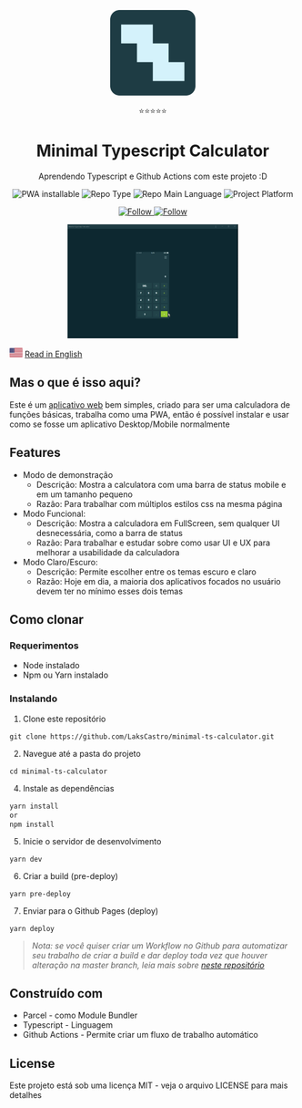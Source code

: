<p align="center">
  <img src="./public/favicon.png" width="150" alt="Project Logo">
  <p align="center">⭐⭐⭐⭐⭐</p> 
  <h1 align="center">Minimal Typescript Calculator</h1>
  <p align="center">Aprendendo Typescript e Github Actions com este projeto :D</p>
  <p align="center">
    <img src="https://img.shields.io/badge/PWA-installable-success" alt="PWA installable" />
    <img src="https://img.shields.io/badge/type-project-orange" alt="Repo Type" />
    <img src="https://img.shields.io/badge/language-typescript-blue" alt="Repo Main Language" />
    <img src="https://img.shields.io/badge/platform-web-yellow" alt="Project Platform" />
  </p>
  <p align="center">
      <a href="https://twitter.com/lakscastro" target="_blank">
        <img src="https://img.shields.io/twitter/url?label=Follow%20%40LaksCastro&logo=twitter&url=https%3A%2F%2Fwww.twitter.com%2Flakscastro%2F" alt="Follow" />
      </a>
      <a href="https://www.linkedin.com/in/laks-castro-9ab09a18b/" target="_blank">
        <img src="https://img.shields.io/twitter/url?label=Connect%20%40LaksCastro&logo=linkedin&url=https%3A%2F%2Fwww.twitter.com%2Flakscastro%2F" alt="Follow" />
      </a>
  </p>
</p>
<p align="center">
  <img src="/src/assets/calculator-gif.gif" alt="Demo Image" height="200" />
</p>

<p>
  <img src="./src/assets/en.png" alt="Portuguese" height="16" />
  <a href="https://github.com/LaksCastro/minimal-ts-calculator/blob/master/README-ptbr.md">Read in English</a>
</p>

## Mas o que é isso aqui?
Este é um [aplicativo web](https://lakscastro.github.io/minimal-ts-calculator) bem simples, criado para ser uma calculadora de funções básicas, trabalha como uma PWA, então é possível instalar e usar como se fosse um aplicativo Desktop/Mobile normalmente

## Features
- Modo de demonstração
  - Descrição: Mostra a calculatora com uma barra de status mobile e em um tamanho pequeno
  - Razão: Para trabalhar com múltiplos estilos css na mesma página
- Modo Funcional:
  - Descrição: Mostra a calculadora em FullScreen, sem qualquer UI desnecessária, como a barra de status
  - Razão: Para trabalhar e estudar sobre como usar UI e UX para melhorar a usabilidade da calculadora
- Modo Claro/Escuro:
  - Descrição: Permite escolher entre os temas escuro e claro
  - Razão: Hoje em dia, a maioria dos aplicativos focados no usuário devem ter no mínimo esses dois temas

## Como clonar
### Requerimentos
- Node instalado
- Npm ou Yarn instalado

### Instalando
1. Clone este repositório
```
git clone https://github.com/LaksCastro/minimal-ts-calculator.git
```

2. Navegue até a pasta do projeto
```
cd minimal-ts-calculator
```

4. Instale as dependências
```
yarn install
or
npm install
```

5. Inicie o servidor de desenvolvimento
```
yarn dev
```

6. Criar a build (pre-deploy)
```
yarn pre-deploy
```

7. Enviar para o Github Pages (deploy)
```
yarn deploy
```

> *_Nota: se você quiser criar um Workflow no Github para automatizar seu trabalho de criar a build e dar deploy toda vez que houver alteração na master branch, leia mais sobre [neste repositório](https://github.com/peaceiris/actions-hugo)_*

## Construído com
- Parcel - como Module Bundler
- Typescript - Linguagem
- Github Actions - Permite criar um fluxo de trabalho automático

## License
Este projeto está sob uma licença MIT - veja o arquivo LICENSE para mais detalhes 
